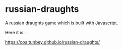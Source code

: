 # russian-draughts
A russian draughts game which is built with Javascript.

Here it is : 

https://coaltunbey.github.io/russian-draughts/
